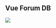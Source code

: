 ## Vue Forum DB

![](https://www.lucidchart.com/publicSegments/view/4ca3c3d7-7d42-4070-ba26-f0cce7556229/image.png)